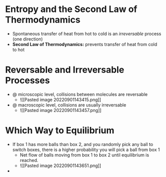 # Entropy and the Second Law of Thermodynamics
- Spontaneous transfer of heat from hot to cold is an *irreversable* process (one direction)
- **Second Law of Thermodynamics:** prevents transfer of heat from cold to hot

# Reversable and Irreversable Processes
- @ microscopic level, collisions between molecules are reversable
	- ![[Pasted image 20220901143415.png]]
- @ macroscopic level, collisions are usually irreversable
	- ![[Pasted image 20220901143457.png]]

# Which Way to Equilibrium
- If box 1 has more balls than box 2, and you randomly pick any ball to switch boxes, there is a higher probability you will pick a ball from box 1
	- Net flow of balls moving from box 1 to box 2 until equilibrium is reached.
	- ![[Pasted image 20220901143651.png]]
- 
